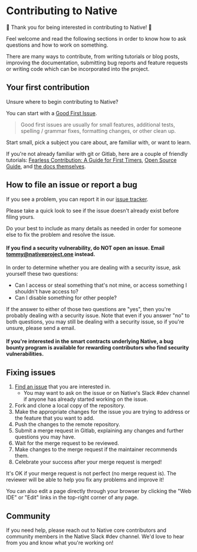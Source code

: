 # Contributing to Native

:tada: Thank you for being interested in contributing to Native! :tada:

Feel welcome and read the following sections in order to know how to ask questions and how to work on something.

There are many ways to contribute, from writing tutorials or blog posts, improving the documentation, submitting bug reports and feature requests or writing code which can be incorporated into the project.

## Your first contribution

Unsure where to begin contributing to Native?

You can start with a [Good First Issue](https://gitlab.com/groups/native-project/-/issues?scope=all&utf8=✓&state=opened&label_name[]=Good%20First%20Issue).

> Good first issues are usually for small features, additional tests, spelling / grammar fixes, formatting changes, or other clean up.

Start small, pick a subject you care about, are familiar with, or want to learn.

If you're not already familiar with git or Gitlab, here are a couple of friendly tutorials: [Fearless Contribution: A Guide for First Timers](https://about.gitlab.com/2016/06/16/fearless-contribution-a-guide-for-first-timers/), [Open Source Guide](https://opensource.guide/), and [the docs themselves](https://docs.gitlab.com/ee/gitlab-basics/).

## How to file an issue or report a bug

If you see a problem, you can report it in our [issue tracker](https://gitlab.com/groups/native-project/-/issues).

Please take a quick look to see if the issue doesn't already exist before filing yours.

Do your best to include as many details as needed in order for someone else to fix the problem and resolve the issue.

#### If you find a security vulnerability, do NOT open an issue. Email tommy@nativeproject.one instead.

In order to determine whether you are dealing with a security issue, ask yourself these two questions:

- Can I access or steal something that's not mine, or access something I shouldn't have access to?
- Can I disable something for other people?

If the answer to either of those two questions are "yes", then you're probably dealing with a security issue. Note that even if you answer "no" to both questions, you may still be dealing with a security issue, so if you're unsure, please send a email.

#### If you're interested in the smart contracts underlying Native, a bug bounty program is available for rewarding contributors who find security vulnerabilities.

## Fixing issues

1. [Find an issue](https://gitlab.com/groups/native-project/-/issues) that you are interested in.
    - You may want to ask on the issue or on Native's Slack #dev channel if anyone has already started working on the issue.
1. Fork and clone a local copy of the repository.
1. Make the appropriate changes for the issue you are trying to address or the feature that you want to add.
1. Push the changes to the remote repository.
1. Submit a merge request in Gitlab, explaining any changes and further questions you may have.
1. Wait for the merge request to be reviewed.
1. Make changes to the merge request if the maintainer recommends them.
1. Celebrate your success after your merge request is merged!

It's OK if your merge request is not perfect (no merge request is).
The reviewer will be able to help you fix any problems and improve it!

You can also edit a page directly through your browser by clicking the "Web IDE" or "Edit" links in the top-right corner of any page.

## Community

If you need help, please reach out to Native core contributors and community members in the Native Slack #dev channel. We'd love to hear from you and know what you're working on!
